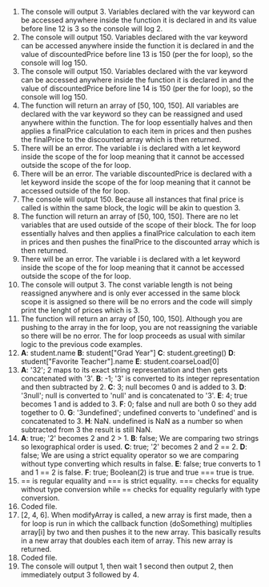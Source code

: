 1. The console will output 3. Variables declared with the var keyword can be accessed anywhere inside the function it is declared in and its value before line 12 is 3 so the console will log 2. 
2. The console will output 150. Variables declared with the var keyword can be accessed anywhere inside the function it is declared in and the value of discountedPrice before line 13 is 150 (per the for loop), so the console will log 150. 
3.  The console will output 150. Variables declared with the var keyword can be accessed anywhere inside the function it is declared in and the value of discountedPrice before line 14 is 150 (per the for loop), so the console will log 150.
4.  The function will return an array of [50, 100, 150]. All variables are declared with the var keyword so they can be reassigned and used anywhere within the function. The for loop essentially halves and then applies a finalPrice calculation to each item in prices and then pushes the finalPrice to the discounted array which is then returned. 
5.  There will be an error. The variable i is declared with a let keyword inside the scope of the for loop meaning that it cannot be accessed outside the scope of the for loop. 
6.  There will be an error. The variable discountedPrice is declared with a let keyword inside the scope of the for loop meaning that it cannot be accessed outside of the for loop. 
7.  The console will output 150. Because all instances that final price is called is within the same block, the logic will be akin to question 3.
8.  The function will return an array of [50, 100, 150]. There are no let variables that are used outside of the scope of their block. The for loop essentially halves and then applies a finalPrice calculation to each item in prices and then pushes the finalPrice to the discounted array which is then returned. 
9.  There will be an error. The variable i is declared with a let keyword inside the scope of the for loop meaning that it cannot be accessed outside the scope of the for loop. 
10. The console will output 3. The const variable length is not being reassigned anywhere and is only ever accessed in the same block scope it is assigned so there will be no errors and the code will simply print the lenght of prices which is 3. 
11. The function will return an array of [50, 100, 150]. Although you are pushing to the array in the for loop, you are not reassigning the variable so there will be no error. The for loop proceeds as usual with similar logic to the previous code examples. 
12. **A**: student.name **B**: student["Grad Year"] **C**: student.greeting() **D**: student["Favorite Teacher"].name **E**: student.coarseLoad[0]
13. **A**: '32'; 2 maps to its exact string representation and then gets concatenated with '3'. **B**: -1; '3' is converted to its integer representation and then subtracted by 2. **C**: 3; null becomes 0 and is added to 3. **D**: '3null'; null is converted to 'null' and is concatenated to '3'. **E**: 4; true becomes 1 and is added to 3. **F**: 0; false and null are both 0 so they add together to 0. **G**: '3undefined'; undefined converts to 'undefined' and is concatenated to 3. **H**: NaN. undefined is NaN as a number so when subtracted from 3 the result is still NaN. 
14. **A**: true; '2' becomes 2 and 2 > 1. **B**: false; We are comparing two strings so lexographical order is used. **C**: true; '2' becomes 2 and 2 == 2. **D**: false; We are using a strict equality operator so we are comparing without type converting which results in false. **E**: false; true converts to 1 and 1 == 2 is false. **F**: true; Boolean(2) is true and true === true is true. 
15. == is regular equality and === is strict equality. === checks for equality without type conversion while == checks for equality regularly with type conversion. 
16. Coded file.
17. [2, 4, 6]. When modifyArray is called, a new array is first made, then a for loop is run in which the callback function (doSomething) multiplies array[i] by two and then pushes it to the new array. This basically results in a new array that doubles each item of array. This new array is returned. 
18. Coded file. 
19. The console will output 1, then wait 1 second then output 2, then immediately output 3 followed by 4. 
